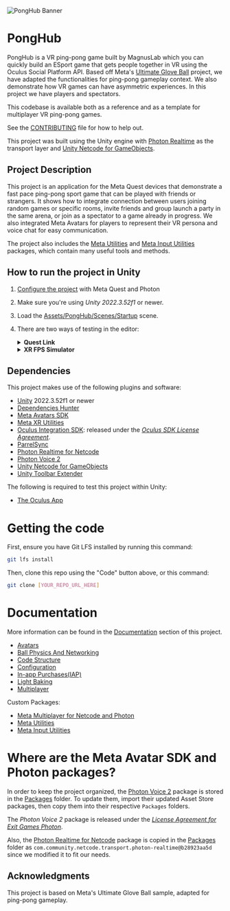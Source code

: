 ![PongHub Banner](./Documentation/Media/banner.png "PongHub")

# PongHub

PongHub is a VR ping-pong game built by MagnusLab which you can quickly build an ESport game that gets people together in VR using the Oculus Social Platform API.
Based off Meta's [Ultimate Glove Ball](https://github.com/oculus-samples/Unity-UltimateGloveBall) project, we have adapted the functionalities for ping-pong gameplay context. We also demonstrate how VR games can have asymmetric experiences. In this project we have players and spectators.

This codebase is available both as a reference and as a template for multiplayer VR ping-pong games.

See the [CONTRIBUTING](./CONTRIBUTING.md) file for how to help out.

This project was built using the Unity engine with [Photon Realtime](https://github.com/Unity-Technologies/multiplayer-community-contributions/tree/main/Transports/com.community.netcode.transport.photon-realtime) as the transport layer and [Unity Netcode for GameObjects](https://github.com/Unity-Technologies/com.unity.netcode.gameobjects).

## Project Description

This project is an application for the Meta Quest devices that demonstrate a fast pace ping-pong sport game that can be played with friends or strangers. It shows how to integrate connection between users joining random games or specific rooms, invite friends and group launch a party in the same arena, or join as a spectator to a game already in progress. We also integrated Meta Avatars for players to represent their VR persona and voice chat for easy communication.

The project also includes the [Meta Utilities](./Packages/com.meta.utilities/README.md) and [Meta Input Utilities](./Packages/com.meta.utilities.input/README.md) packages, which contain many useful tools and methods.

## How to run the project in Unity

1. [Configure the project](./Documentation/Configuration.md) with Meta Quest and Photon
2. Make sure you're using _Unity 2022.3.52f1_ or newer.
3. Load the [Assets/PongHub/Scenes/Startup](./Assets/PongHub/Scenes/Startup.unity) scene.
4. There are two ways of testing in the editor:
   <details>
     <summary><b>Quest Link</b></summary>

   - Enable Quest Link:
     - Put on your headset and navigate to "Quick Settings"; select "Quest Link" (or "Quest Air Link" if using Air Link).
     - Select your desktop from the list and then select, "Launch". This will launch the Quest Link app, allowing you to control your desktop from your headset.
   - With the headset on, select "Desktop" from the control panel in front of you. You should be able to see your desktop in VR!
   - Navigate to Unity and press "Play" - the application should launch on your headset automatically.
   </details>
   <details>
     <summary><b>XR FPS Simulator</b></summary>

   - In Unity, press "Play" and enjoy the simulated XR controls!
   - Review the [XR FPS Simulator documentation](./Packages/com.meta.utilities.input/README.md#xr-device-fps-simulator) for more information. + Note: The mouse is [captured by the simulator](./Packages/com.meta.utilities.input/README.md#mouse-capture) when in play mode. In order to otherwise use the mouse in-game (such as to interact with menus), hold Left Alt.
   </details>

## Dependencies

This project makes use of the following plugins and software:

- [Unity](https://unity.com/download) 2022.3.52f1 or newer
- [Dependencies Hunter](https://github.com/AlexeyPerov/Unity-Dependencies-Hunter.git#upm)
- [Meta Avatars SDK](https://developer.oculus.com/downloads/package/meta-avatars-sdk/)
- [Meta XR Utilities](https://npm.developer.oculus.com/-/web/detail/com.meta.xr.sdk.utilities)
- [Oculus Integration SDK](https://developer.oculus.com/downloads/package/unity-integration): released under the _[Oculus SDK License Agreement](./Assets/Oculus/LICENSE.txt)_.
- [ParrelSync](https://github.com/brogan89/ParrelSync)
- [Photon Realtime for Netcode](https://github.com/Unity-Technologies/multiplayer-community-contributions/tree/main/Transports/com.community.netcode.transport.photon-realtime)
- [Photon Voice 2](https://assetstore.unity.com/packages/tools/audio/photon-voice-2-130518)
- [Unity Netcode for GameObjects](https://github.com/Unity-Technologies/com.unity.netcode.gameobjects)
- [Unity Toolbar Extender](https://github.com/marijnz/unity-toolbar-extender.git)

The following is required to test this project within Unity:

- [The Oculus App](https://www.oculus.com/setup/)

# Getting the code

First, ensure you have Git LFS installed by running this command:

```sh
git lfs install
```

Then, clone this repo using the "Code" button above, or this command:

```sh
git clone [YOUR_REPO_URL_HERE]
```

# Documentation

More information can be found in the [Documentation](./Documentation) section of this project.

- [Avatars](./Documentation/Avatars.md)
- [Ball Physics And Networking](./Documentation/BallPhysicsAndNetworking.md)
- [Code Structure](./Documentation/CodeStructure.md)
- [Configuration](./Documentation/Configuration.md)
- [In-app Purchases(IAP)](./Documentation/IAP.md)
- [Light Baking](./Documentation/LightBaking.md)
- [Multiplayer](./Documentation/Multiplayer.md)

Custom Packages:

- [Meta Multiplayer for Netcode and Photon](./Packages/com.meta.multiplayer.netcode-photon/README.md)
- [Meta Utilities](./Packages/com.meta.utilities/README.md)
- [Meta Input Utilities](./Packages/com.meta.utilities.input/README.md)

# Where are the Meta Avatar SDK and Photon packages?

In order to keep the project organized, the [Photon Voice 2](https://assetstore.unity.com/packages/tools/audio/photon-voice-2-130518) package is stored in the [Packages](./Packages) folder. To update them, import their updated Asset Store packages, then copy them into their respective `Packages` folders.

The _Photon Voice 2_ package is released under the _[License Agreement for Exit Games Photon](./Packages/Photon/Photon/license.txt)_.

Also, the [Photon Realtime for Netcode](https://github.com/Unity-Technologies/multiplayer-community-contributions/tree/main/Transports/com.community.netcode.transport.photon-realtime) package is copied in the [Packages](./Packages) folder as `com.community.netcode.transport.photon-realtime@b28923aa5d` since we modified it to fit our needs.

## Acknowledgments

This project is based on Meta's Ultimate Glove Ball sample, adapted for ping-pong gameplay.
